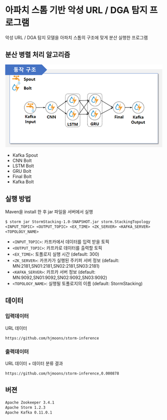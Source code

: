 # 아파치 스톰 기반 악성 URL / DGA 탐지 프로그램

악성 URL / DGA 탐지 모델을 아파치 스톰의 구조에 맞게 분산 실행한 프로그램 

## 분산 병렬 처리 알고리즘

![structure](./image/structure.png)

- Kafka Spout
- CNN Bolt
- LSTM Bolt
- GRU Bolt
- Final Bolt
- Kafka Bolt

## 실행 방법

Maven을 install 한 후 jar 파일을 서버에서 실행

```
$ storm jar StormStacking-1.0-SNAPSHOT.jar storm.StackingTopology <INPUT_TOPIC> <OUTPUT_TOPIC> <EX_TIME> <ZK_SERVER> <KAFKA_SERVER> <TOPOLOGY_NAME>
```

- `<INPUT_TOPIC>`: 카프카에서 데이터를 입력 받을 토픽
- `<OUTPUT_TOPIC>`: 카프카로 데이터를 출력할 토픽
- `<EX_TIME>`: 토폴로지 실행 시간 (default: 300)
- `<ZK_SERVER>`: 카프카가 실행된 주키퍼 서버 정보 (default: MN:2181,SN01:2181,SN02:2181,SN03:2181) 
- `<KAFKA_SERVER>`: 카프카 서버 정보 (default: MN:9092,SN01:9092,SN02:9092,SN03:9092)
- `<TOPOLOGY_NAME>`: 실행될 토폴로지의 이름 (default: StormStacking)

## 데이터

### 입력데이터
URL 데이터
```
https://github.com/hjmoons/storm-inference
```

### 출력데이터
URL 데이터 + 데이터 분류 결과
```$xslt
https://github.com/hjmoons/storm-inference,0.000878
```

## 버젼

```
Apache Zookeeper 3.4.1
Apache Storm 1.2.3
Apache Kafka 0.11.0.1
```